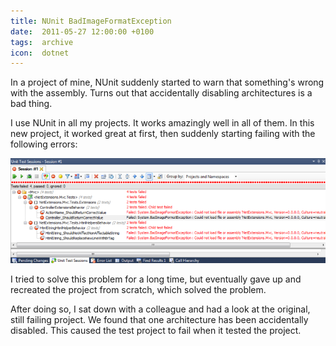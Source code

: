 ```yaml
---
title: NUnit BadImageFormatException
date:  2011-05-27 12:00:00 +0100
tags:  archive
icon:  dotnet
---
```


In a project of mine, NUnit suddenly started to warn that something's wrong with
the assembly. Turns out that accidentally disabling architectures is a bad thing.

I use NUnit in all my projects. It works amazingly well in all of them. In this
new project, it worked great at first, then suddenly starting failing with the
following errors:

![BadImageFormatException](/assets/blog/11/0527.png)

I tried to solve this problem for a long time, but eventually gave up and recreated
the project from scratch, which solved the problem.

After doing so, I sat down with a colleague and had a look at the original, still
failing project. We found that one architecture has been accidentally disabled. This
caused the test project to fail when it tested the project.